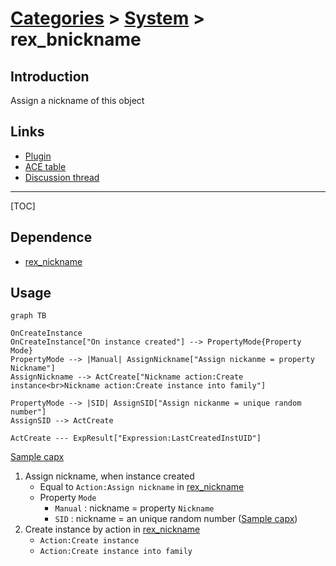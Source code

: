 # [Categories](categories.index.html) > [System](system.index.html) > rex_bnickname

## Introduction

Assign a nickname of this object

## Links

- [Plugin](https://dl.dropboxusercontent.com/u/5779181/C2Repo/Zip/behaviors/rex_bnickname.7z)
- [ACE table](https://rexrainbow.github.io/C2RexDoc/c2rexpluginsACE/plugin_rex_nickname.html)
- [Discussion thread](https://www.scirra.com/forum/plugin-nickname-behavior-nickname_t74522)


----

[TOC]

## Dependence

- [rex_nickname](rex_nickname.html)

## Usage

```mermaid
graph TB

OnCreateInstance
OnCreateInstance["On instance created"] --> PropertyMode{Property Mode}
PropertyMode --> |Manual| AssignNickname["Assign nickanme = property Nickname"]
AssignNickname --> ActCreate["Nickname action:Create instance<br>Nickname action:Create instance into family"]

PropertyMode --> |SID| AssignSID["Assign nickanme = unique random number"]
AssignSID --> ActCreate

ActCreate --- ExpResult["Expression:LastCreatedInstUID"]
```

[Sample capx](https://onedrive.live.com/redir?resid=7497FD5EC94476E!256&authkey=!AH5dJV3CHDMMfh4&ithint=file%2c.capx)

1. Assign nickname, when instance created
   - Equal to `Action:Assign nickname` in [rex_nickname](rex_nickname.html)
   - Property `Mode`
     - `Manual` : nickname = property `Nickname`
     - `SID` : nickname = an unique random number  ([Sample capx](https://onedrive.live.com/redir?resid=7497FD5EC94476E!471&authkey=!AA7oz2AgtPy4GAA&ithint=file%2c.capx))
2. Create instance by action in [rex_nickname](rex_nickname.html)
   - `Action:Create instance`
   - `Action:Create instance into family`